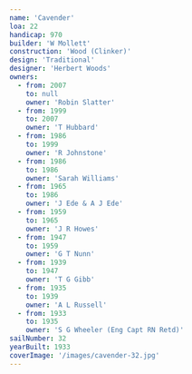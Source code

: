 ```yaml
---
name: 'Cavender'
loa: 22
handicap: 970
builder: 'W Mollett'
construction: 'Wood (Clinker)'
design: 'Traditional'
designer: 'Herbert Woods'
owners:
  - from: 2007
    to: null
    owner: 'Robin Slatter'
  - from: 1999
    to: 2007
    owner: 'T Hubbard'
  - from: 1986
    to: 1999
    owner: 'R Johnstone'
  - from: 1986
    to: 1986
    owner: 'Sarah Williams'
  - from: 1965
    to: 1986
    owner: 'J Ede & A J Ede'
  - from: 1959
    to: 1965
    owner: 'J R Howes'
  - from: 1947
    to: 1959
    owner: 'G T Nunn'
  - from: 1939
    to: 1947
    owner: 'T G Gibb'
  - from: 1935
    to: 1939
    owner: 'A L Russell'
  - from: 1933
    to: 1935
    owner: 'S G Wheeler (Eng Capt RN Retd)'
sailNumber: 32
yearBuilt: 1933
coverImage: '/images/cavender-32.jpg'
---
```

